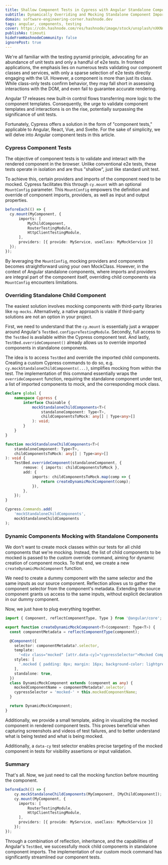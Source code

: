 ```yaml
---
title: Shallow Component Tests in Cypress with Angular Standalone Components
subtitle: Dynamically Overriding and Mocking Standalone Component Imports
domain: software-engineering-corner.hashnode.dev
tags: angular, components, testing
cover: https://cdn.hashnode.com/res/hashnode/image/stock/unsplash/nXKNn2L4fDw/upload/150adf478d431d819cf7f88e3eaa92f7.jpeg?w=1600&h=840&fit=crop&crop=entropy&auto=compress,format&format=webp
publishAs: timouti
hideFromHashnodeCommunity: false
ignorePost: true
---
```

We're all familiar with the testing pyramid principle, advocating for an abundance of unit tests and 
only a handful of e2e tests.
In frontend applications, the emphasis lies on numerous tests validating our component classes and 
services, with only a sparse selection of e2e tests directly engaging with the UI. 
However, a component is more than just its class. While class-only tests confirm behavior, 
they may fall short in assessing interactions with the DOM, and even fail to guarantee accurate rendering.

Angular 17 releases new built-in control flows transferring more logic to the component templates.
Consequently, the urge to validate component templates and interactions is on the rise, 
potentially surpassing the significance of unit tests.

Fortunately, Cypress offers a solution in the form of "component tests," applicable to Angular, React, Vue, and Svelte. 
For the sake of simplicity, we will delve into Angular component tests in this article.

### Cypress Component Tests
The objective of component tests is to validate and interact with the rendered component in the browser. 
Unlike conventional e2e tests, these tests operate in isolation and are thus "shallow", just like standard unit test.

To achieve this, certain providers and imports of the component need to be mocked. 
Cypress facilitates this through `cy.mount` with an optional `MountConfig` parameter. 
This `MountConfig` empowers the definition and override of component imports, providers, as well as 
input and output properties. 

```typescript
beforeEach(() => {
  cy.mount(MyComponent, {
      imports: [
          MyChildComponent, 
          RouterTestingModule,
          HttpClientTestingModule,
      ], 
      providers: [{ provide: MyService, useClass: MyMockService }]
  });
});
```
By leveraging the `MountConfig`, mocking providers and components becomes straightforward using your own 
MockClass. However, in the context of Angular standalone components, where imports and providers are 
integral part of the component itself, overriding child components via `MountConfig` encounters limitations.

### Overriding Standalone Child Component
The easiest solution involves mocking components with third-party libraries like `ng-mocks`. 
Alternatively, a native approach is viable if third-party solutions are not an option in your project.

First, we need to understand that the `cy.mount` is essentially just a wrapper around Angular's `TestBed.configureTestingModule`.
Secondly, full access to the `TestBed` is available within the Cypress component test.
And lastly, `TestBed.overrideComponent()` already allows us to override imported components in standalone components.

The idea is to access `TestBed` and override the imported child components. Creating a custom Cypress 
commands to do so, e.g. `cy.mockStandaloneChildComponents(...)`, simplifies mocking from within the test.
The implementation of this command essentially wraps the `overrideComponent` function, requiring the 
standalone component under test, a list of imported components to mock, and the corresponding mock class.

```typescript
declare global {
    namespace Cypress {
        interface Chainable {
            mockStandaloneChildComponents<T>(
                standaloneComponent: Type<T>,
                childComponentsToMock: any[] | Type<any>[]
            ): void;
        }
    }
}

function mockStandaloneChildComponents<T>(
    standaloneComponent: Type<T>,
    childComponentsToMock: any[] | Type<any>[]
): void {
    TestBed.overrideComponent(standaloneComponent, {
        remove: { imports: childComponentsToMock },
        add: {
            imports: childComponentsToMock.map(comp => {
                return createDynamicMockComponent(comp);
            }),
        },
    });
}

Cypress.Commands.add(
    'mockStandaloneChildComponents',
    mockStandaloneChildComponents
);
```

### Dynamic Components Mocking with Standalone Components
We don't want to create mock classes within our tests for all child components that we're mocking.
Instead, the list of child components to be mocked is passed to the custom override command, 
aiming for dynamic creation of component mocks. To that end, we create a new `createDynamicMockComponent` 
function. 

We need to create a dummy component with the same selector and the same inputs as our source component.
Reflection allows us to gather the component selector from the component's metadata. Extending the source component
grants us access to the same inputs, without explicit declaration in our dummy component.

Now, we just have to plug everything together.

```typescript
import { Component, reflectComponentType, Type } from '@angular/core';

export function createDynamicMockComponent<T>(component: Type<T>) {
  const componentMetadata = reflectComponentType(component);

  @Component({
    selector: componentMetadata?.selector,
    template:
      '<div class="mocked" [attr.data-cy]="cypressSelector">Mocked Component: {{mockedComponentName}}</div>',
    styles: [
      '.mocked { padding: 8px; margin: 16px; background-color: lightgrey }',
    ],
    standalone: true,
  })
  class DynamicMockComponent extends (component as any) {
    mockedComponentName = componentMetadata?.selector;
    cypressSelector = 'mocked-' + this.mockedComponentName;
  }

  return DynamicMockComponent;
}

```
Additionally, we provide a small template, aiding in visualizing the mocked component in rendered 
component tests. This proves beneficial when capturing screenshots and videos of test failures, and to better 
understand what is being tested and what is being mocked. 

Additionally, a `data-cy` test selector enables precise targeting of the mocked component in tests 
for visibility assertions or input validation.

### Summary
That's all. Now, we just need to call the mocking function before mounting the component.

```typescript
beforeEach(() => {
    cy.mockStandaloneChildComponents(MyComponent, [MyChildComponent]);
    cy.mount(MyComponent, {
      imports: [
          RouterTestingModule,
          HttpClientTestingModule,
      ], 
      providers: [{ provide: MyService, useClass: MyMockService }]
    });
});
```
Through a combination of reflection, inheritance, and the capabilities of Angular's `TestBed`, 
we successfully mock child components in standalone component imports. 
The implementation of our custom mock command has significantly streamlined our component tests.